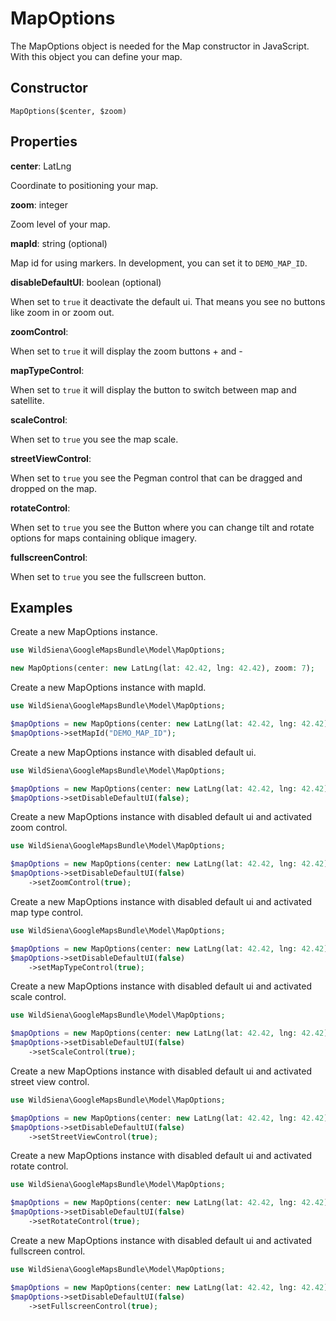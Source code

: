 MapOptions
==========

The MapOptions object is needed for the Map constructor in JavaScript.
With this object you can define your map.

Constructor
-----------

```MapOptions($center, $zoom)```

Properties
----------

**center**: LatLng

Coordinate to positioning your map.

**zoom**: integer

Zoom level of your map.

**mapId**: string (optional)

Map id for using markers. In development, you can set it to ``DEMO_MAP_ID``.

**disableDefaultUI**: boolean (optional)

When set to ``true`` it deactivate the default ui.
That means you see no buttons like zoom in or zoom out.

**zoomControl**:

When set to ``true`` it will display the zoom buttons + and -

**mapTypeControl**:

When set to ``true`` it will display the button to switch between map and satellite.

**scaleControl**:

When set to ``true`` you see the map scale.

**streetViewControl**:

When set to ``true`` you see the Pegman control that can be dragged and dropped on the map.

**rotateControl**:

When set to ``true`` you see the Button where you can change tilt and rotate options for maps containing oblique imagery.

**fullscreenControl**:

When set to ``true`` you see the fullscreen button.

Examples
--------

Create a new MapOptions instance.
```php
use WildSiena\GoogleMapsBundle\Model\MapOptions;

new MapOptions(center: new LatLng(lat: 42.42, lng: 42.42), zoom: 7);
```

Create a new MapOptions instance with mapId.
```php
use WildSiena\GoogleMapsBundle\Model\MapOptions;

$mapOptions = new MapOptions(center: new LatLng(lat: 42.42, lng: 42.42), zoom: 7);
$mapOptions->setMapId("DEMO_MAP_ID");
```

Create a new MapOptions instance with disabled default ui.
```php
use WildSiena\GoogleMapsBundle\Model\MapOptions;

$mapOptions = new MapOptions(center: new LatLng(lat: 42.42, lng: 42.42), zoom: 7);
$mapOptions->setDisableDefaultUI(false);
```

Create a new MapOptions instance with disabled default ui and activated zoom control.

```php
use WildSiena\GoogleMapsBundle\Model\MapOptions;

$mapOptions = new MapOptions(center: new LatLng(lat: 42.42, lng: 42.42), zoom: 7);
$mapOptions->setDisableDefaultUI(false)
    ->setZoomControl(true);
```

Create a new MapOptions instance with disabled default ui and activated map type control.

```php
use WildSiena\GoogleMapsBundle\Model\MapOptions;

$mapOptions = new MapOptions(center: new LatLng(lat: 42.42, lng: 42.42), zoom: 7);
$mapOptions->setDisableDefaultUI(false)
    ->setMapTypeControl(true);
```

Create a new MapOptions instance with disabled default ui and activated scale control.

```php
use WildSiena\GoogleMapsBundle\Model\MapOptions;

$mapOptions = new MapOptions(center: new LatLng(lat: 42.42, lng: 42.42), zoom: 7);
$mapOptions->setDisableDefaultUI(false)
    ->setScaleControl(true);
```

Create a new MapOptions instance with disabled default ui and activated street view control.

```php
use WildSiena\GoogleMapsBundle\Model\MapOptions;

$mapOptions = new MapOptions(center: new LatLng(lat: 42.42, lng: 42.42), zoom: 7);
$mapOptions->setDisableDefaultUI(false)
    ->setStreetViewControl(true);
```

Create a new MapOptions instance with disabled default ui and activated rotate control.

```php
use WildSiena\GoogleMapsBundle\Model\MapOptions;

$mapOptions = new MapOptions(center: new LatLng(lat: 42.42, lng: 42.42), zoom: 7);
$mapOptions->setDisableDefaultUI(false)
    ->setRotateControl(true);
```

Create a new MapOptions instance with disabled default ui and activated fullscreen control.

```php
use WildSiena\GoogleMapsBundle\Model\MapOptions;

$mapOptions = new MapOptions(center: new LatLng(lat: 42.42, lng: 42.42), zoom: 7);
$mapOptions->setDisableDefaultUI(false)
    ->setFullscreenControl(true);
```